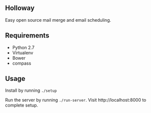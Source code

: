 Holloway
----

Easy open source mail merge and email scheduling.

Requirements
---

- Python 2.7
- Virtualenv
- Bower
- compass


Usage
---
Install by running `./setup`

Run the server by running `./run-server`. Visit http://localhost:8000 to complete setup.